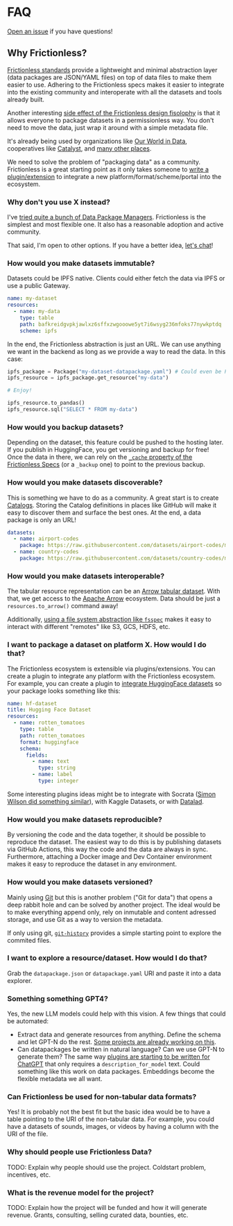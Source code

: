 # FAQ

[Open an issue](https://github.com/datonic/hub/issues/new) if you have questions!

## Why Frictionless?

[Frictionless standards](https://specs.frictionlessdata.io/) provide a lightweight and minimal abstraction layer (data packages are JSON/YAML files) on top of data files to make them easier to use. Adhering to the Frictionless specs makes it easier to integrate into the existing community and interoperate with all the datasets and tools already built.

Another interesting [side effect of the Frictionless design fisolophy](https://specs.frictionlessdata.io/#design-philosophy) is that it allows everyone to package datasets in a permissionless way. You don't need to move the data, just wrap it around with a simple metadata file.

It's already being used by organizations like [Our World in Data](https://github.com/search?q=repo%3Aowid%2Fowid-datasets%20datapackage.json&type=code), cooperatives like [Catalyst](https://github.com/search?q=org%3Acatalyst-cooperative%20datapackage&type=code), and [many other places](https://frictionlessdata.io/adoption/).

We need to solve the problem of "packaging data" as a community. Frictionless is a great starting point as it only takes someone to [write a plugin/extension](https://framework.frictionlessdata.io/docs/advanced/extending.html) to integrate a new platform/format/scheme/portal into the ecosystem.

### Why don't you use X instead?

I've [tried quite a bunch of Data Package Managers](https://publish.obsidian.md/davidgasquez/Open+Data#Data+Package+Managers). Frictionless is the simplest and most flexible one. It also has a reasonable adoption and active community.

That said, I'm open to other options. If you have a better idea, [let's chat](https://davidgasquez.com/)!

### How would you make datasets immutable?

Datasets could be IPFS native. Clients could either fetch the data via IPFS or use a public Gateway.

```yaml
name: my-dataset
resources:
  - name: my-data
    type: table
    path: bafkreidgvpkjawlxz6sffxzwgooowe5yt7i6wsyg236mfoks77nywkptdq
    scheme: ipfs
```

In the end, the Frictionless abstraction is just an URL. We can use anything we want in the backend as long as we provide a way to read the data. In this case:

```python
ipfs_package = Package("my-dataset-datapackage.yaml") # Could even be Package("bafyreca4sf...")
ipfs_resource = ipfs_package.get_resource("my-data")

# Enjoy!

ipfs_resource.to_pandas()
ipfs_resource.sql("SELECT * FROM my-data")
```

### How would you backup datasets?

Depending on the dataset, this feature could be pushed to the hosting later. If you publish in HuggingFace, you get versioning and backup for free! Once the data in there, we can rely on the [`_cache` property of the Frictionless Specs](https://specs.frictionlessdata.io/patterns/#caching-of-resources) (or a `_backup` one) to point to the previous backup.

### How would you make datasets discoverable?

This is something we have to do as a community. A great start is to create [Catalogs](https://framework.frictionlessdata.io/docs/framework/catalog.html). Storing the Catalog definitions in places like GitHub will make it easy to discover them and surface the best ones. At the end, a data package is only an URL!

```yml
datasets:
  - name: airport-codes
    package: https://raw.githubusercontent.com/datasets/airport-codes/master/datapackage.json
  - name: country-codes
    package: https://raw.githubusercontent.com/datasets/country-codes/master/datapackage.json
```

### How would you make datasets interoperable?

The tabular resource representation can be an [Arrow tabular dataset](https://arrow.apache.org/docs/python/dataset.html). With that, we get access to the [Apache Arrow](https://arrow.apache.org/) ecosystem. Data should be just a `resources.to_arrow()` command away!

Additionally, [using a file system abstraction like `fsspec`](https://github.com/frictionlessdata/framework/issues/1462) makes it easy to interact with different "remotes" like S3, GCS, HDFS, etc.

### I want to package a dataset on platform X. How would I do that?

The Frictionless ecosystem is extensible via plugins/extensions. You can create a plugin to integrate any platform with the Frictionless ecosystem. For example, you can create a plugin to [integrate HuggingFace datasets](https://github.com/frictionlessdata/framework/issues/1472) so your package looks something like this:

```yaml
name: hf-dataset
title: Hugging Face Dataset
resources:
  - name: rotten_tomatoes
    type: table
    path: rotten_tomatoes
    format: huggingface
    schema:
      fields:
        - name: text
          type: string
        - name: label
          type: integer
```

Some interesting plugins ideas might be to integrate with Socrata ([Simon Wilson did something similar](https://github.com/simonw/scrape-open-data)), with Kaggle Datasets, or with [Datalad](https://docs.datalad.org/projects/catalog/en/latest/metadata_formats.html).

### How would you make datasets reproducible?

By versioning the code and the data together, it should be possible to reproduce the dataset. The easiest way to do this is by publishing datasets via GitHub Actions, this way the code and the data are always in sync. Furthermore, attaching a Docker image and Dev Container environment makes it easy to reproduce the dataset in any environment.

### How would you make datasets versioned?

Mainly using [Git](https://git-scm.com/) but this is another problem ("Git for data") that opens a deep rabbit hole and can be solved by another project. The ideal would be to make everything append only, rely on inmutable and content adressed storage, and use Git as a way to version the metadata.

If only using git, [`git-history`](https://simonwillison.net/2021/Dec/7/git-history/) provides a simple starting point to explore the commited files.

### I want to explore a resource/dataset. How would I do that?

Grab the `datapackage.json` or `datapackage.yaml` URI and paste it into a data explorer.

### Something something GPT4?

Yes, the new LLM models could help with this vision. A few things that could be automated:

- Extract data and generate resources from anything. Define the schema and let GPT-N do the rest. [Some projects are already working on this](https://jamesturk.github.io/scrapeghost/).
- Can datapackages be written in natural language? Can we use GPT-N to generate them? The same way [plugins are starting to be written for ChatGPT](https://raw.githubusercontent.com/openai/chatgpt-retrieval-plugin/336ff64b96ef23bda164ab94ca6f349607bbc5b6/.well-known/ai-plugin.json) that only requires a `description_for_model` text. Could something like this work on data packages. Embeddings become the flexible metadata we all want.

### Can Frictionless be used for non-tabular data formats?

Yes! It is probably not the best fit but the basic idea would be to have a table pointing to the URI of the non-tabular data. For example, you could have a datasets of sounds, images, or videos by having a column with the URI of the file.

### Why should people use Frictionless Data?

TODO: Explain why people should use the project. Coldstart problem, incentives, etc.

### What is the revenue model for the project?

TODO: Explain how the project will be funded and how it will generate revenue. Grants, consulting, selling curated data, bounties, etc.
